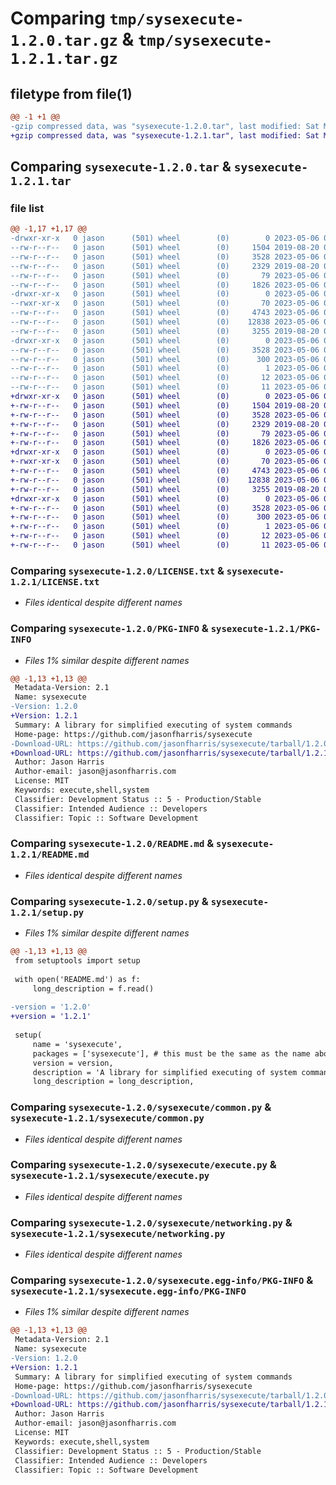# Comparing `tmp/sysexecute-1.2.0.tar.gz` & `tmp/sysexecute-1.2.1.tar.gz`

## filetype from file(1)

```diff
@@ -1 +1 @@
-gzip compressed data, was "sysexecute-1.2.0.tar", last modified: Sat May  6 09:53:58 2023, max compression
+gzip compressed data, was "sysexecute-1.2.1.tar", last modified: Sat May  6 09:47:21 2023, max compression
```

## Comparing `sysexecute-1.2.0.tar` & `sysexecute-1.2.1.tar`

### file list

```diff
@@ -1,17 +1,17 @@
-drwxr-xr-x   0 jason      (501) wheel        (0)        0 2023-05-06 09:53:58.872694 sysexecute-1.2.0/
--rw-r--r--   0 jason      (501) wheel        (0)     1504 2019-08-20 08:41:08.000000 sysexecute-1.2.0/LICENSE.txt
--rw-r--r--   0 jason      (501) wheel        (0)     3528 2023-05-06 09:53:58.872800 sysexecute-1.2.0/PKG-INFO
--rw-r--r--   0 jason      (501) wheel        (0)     2329 2019-08-20 08:41:08.000000 sysexecute-1.2.0/README.md
--rw-r--r--   0 jason      (501) wheel        (0)       79 2023-05-06 09:53:58.873121 sysexecute-1.2.0/setup.cfg
--rw-r--r--   0 jason      (501) wheel        (0)     1826 2023-05-06 09:53:29.000000 sysexecute-1.2.0/setup.py
-drwxr-xr-x   0 jason      (501) wheel        (0)        0 2023-05-06 09:53:58.871726 sysexecute-1.2.0/sysexecute/
--rwxr-xr-x   0 jason      (501) wheel        (0)       70 2023-05-06 08:31:07.000000 sysexecute-1.2.0/sysexecute/__init__.py
--rw-r--r--   0 jason      (501) wheel        (0)     4743 2023-05-06 09:17:57.000000 sysexecute-1.2.0/sysexecute/common.py
--rw-r--r--   0 jason      (501) wheel        (0)    12838 2023-05-06 09:22:05.000000 sysexecute-1.2.0/sysexecute/execute.py
--rw-r--r--   0 jason      (501) wheel        (0)     3255 2019-08-20 08:41:08.000000 sysexecute-1.2.0/sysexecute/networking.py
-drwxr-xr-x   0 jason      (501) wheel        (0)        0 2023-05-06 09:53:58.872567 sysexecute-1.2.0/sysexecute.egg-info/
--rw-r--r--   0 jason      (501) wheel        (0)     3528 2023-05-06 09:53:58.000000 sysexecute-1.2.0/sysexecute.egg-info/PKG-INFO
--rw-r--r--   0 jason      (501) wheel        (0)      300 2023-05-06 09:53:58.000000 sysexecute-1.2.0/sysexecute.egg-info/SOURCES.txt
--rw-r--r--   0 jason      (501) wheel        (0)        1 2023-05-06 09:53:58.000000 sysexecute-1.2.0/sysexecute.egg-info/dependency_links.txt
--rw-r--r--   0 jason      (501) wheel        (0)       12 2023-05-06 09:53:58.000000 sysexecute-1.2.0/sysexecute.egg-info/requires.txt
--rw-r--r--   0 jason      (501) wheel        (0)       11 2023-05-06 09:53:58.000000 sysexecute-1.2.0/sysexecute.egg-info/top_level.txt
+drwxr-xr-x   0 jason      (501) wheel        (0)        0 2023-05-06 09:47:21.294820 sysexecute-1.2.1/
+-rw-r--r--   0 jason      (501) wheel        (0)     1504 2019-08-20 08:41:08.000000 sysexecute-1.2.1/LICENSE.txt
+-rw-r--r--   0 jason      (501) wheel        (0)     3528 2023-05-06 09:47:21.294920 sysexecute-1.2.1/PKG-INFO
+-rw-r--r--   0 jason      (501) wheel        (0)     2329 2019-08-20 08:41:08.000000 sysexecute-1.2.1/README.md
+-rw-r--r--   0 jason      (501) wheel        (0)       79 2023-05-06 09:47:21.295247 sysexecute-1.2.1/setup.cfg
+-rw-r--r--   0 jason      (501) wheel        (0)     1826 2023-05-06 09:47:02.000000 sysexecute-1.2.1/setup.py
+drwxr-xr-x   0 jason      (501) wheel        (0)        0 2023-05-06 09:47:21.293815 sysexecute-1.2.1/sysexecute/
+-rwxr-xr-x   0 jason      (501) wheel        (0)       70 2023-05-06 08:31:07.000000 sysexecute-1.2.1/sysexecute/__init__.py
+-rw-r--r--   0 jason      (501) wheel        (0)     4743 2023-05-06 09:17:57.000000 sysexecute-1.2.1/sysexecute/common.py
+-rw-r--r--   0 jason      (501) wheel        (0)    12838 2023-05-06 09:22:05.000000 sysexecute-1.2.1/sysexecute/execute.py
+-rw-r--r--   0 jason      (501) wheel        (0)     3255 2019-08-20 08:41:08.000000 sysexecute-1.2.1/sysexecute/networking.py
+drwxr-xr-x   0 jason      (501) wheel        (0)        0 2023-05-06 09:47:21.294679 sysexecute-1.2.1/sysexecute.egg-info/
+-rw-r--r--   0 jason      (501) wheel        (0)     3528 2023-05-06 09:47:21.000000 sysexecute-1.2.1/sysexecute.egg-info/PKG-INFO
+-rw-r--r--   0 jason      (501) wheel        (0)      300 2023-05-06 09:47:21.000000 sysexecute-1.2.1/sysexecute.egg-info/SOURCES.txt
+-rw-r--r--   0 jason      (501) wheel        (0)        1 2023-05-06 09:47:21.000000 sysexecute-1.2.1/sysexecute.egg-info/dependency_links.txt
+-rw-r--r--   0 jason      (501) wheel        (0)       12 2023-05-06 09:47:21.000000 sysexecute-1.2.1/sysexecute.egg-info/requires.txt
+-rw-r--r--   0 jason      (501) wheel        (0)       11 2023-05-06 09:47:21.000000 sysexecute-1.2.1/sysexecute.egg-info/top_level.txt
```

### Comparing `sysexecute-1.2.0/LICENSE.txt` & `sysexecute-1.2.1/LICENSE.txt`

 * *Files identical despite different names*

### Comparing `sysexecute-1.2.0/PKG-INFO` & `sysexecute-1.2.1/PKG-INFO`

 * *Files 1% similar despite different names*

```diff
@@ -1,13 +1,13 @@
 Metadata-Version: 2.1
 Name: sysexecute
-Version: 1.2.0
+Version: 1.2.1
 Summary: A library for simplified executing of system commands
 Home-page: https://github.com/jasonfharris/sysexecute
-Download-URL: https://github.com/jasonfharris/sysexecute/tarball/1.2.0
+Download-URL: https://github.com/jasonfharris/sysexecute/tarball/1.2.1
 Author: Jason Harris
 Author-email: jason@jasonfharris.com
 License: MIT
 Keywords: execute,shell,system
 Classifier: Development Status :: 5 - Production/Stable
 Classifier: Intended Audience :: Developers
 Classifier: Topic :: Software Development
```

### Comparing `sysexecute-1.2.0/README.md` & `sysexecute-1.2.1/README.md`

 * *Files identical despite different names*

### Comparing `sysexecute-1.2.0/setup.py` & `sysexecute-1.2.1/setup.py`

 * *Files 1% similar despite different names*

```diff
@@ -1,13 +1,13 @@
 from setuptools import setup
 
 with open('README.md') as f:
     long_description = f.read()
 
-version = '1.2.0'
+version = '1.2.1'
 
 setup(
     name = 'sysexecute',
     packages = ['sysexecute'], # this must be the same as the name above
     version = version,
     description = 'A library for simplified executing of system commands',
     long_description = long_description,
```

### Comparing `sysexecute-1.2.0/sysexecute/common.py` & `sysexecute-1.2.1/sysexecute/common.py`

 * *Files identical despite different names*

### Comparing `sysexecute-1.2.0/sysexecute/execute.py` & `sysexecute-1.2.1/sysexecute/execute.py`

 * *Files identical despite different names*

### Comparing `sysexecute-1.2.0/sysexecute/networking.py` & `sysexecute-1.2.1/sysexecute/networking.py`

 * *Files identical despite different names*

### Comparing `sysexecute-1.2.0/sysexecute.egg-info/PKG-INFO` & `sysexecute-1.2.1/sysexecute.egg-info/PKG-INFO`

 * *Files 1% similar despite different names*

```diff
@@ -1,13 +1,13 @@
 Metadata-Version: 2.1
 Name: sysexecute
-Version: 1.2.0
+Version: 1.2.1
 Summary: A library for simplified executing of system commands
 Home-page: https://github.com/jasonfharris/sysexecute
-Download-URL: https://github.com/jasonfharris/sysexecute/tarball/1.2.0
+Download-URL: https://github.com/jasonfharris/sysexecute/tarball/1.2.1
 Author: Jason Harris
 Author-email: jason@jasonfharris.com
 License: MIT
 Keywords: execute,shell,system
 Classifier: Development Status :: 5 - Production/Stable
 Classifier: Intended Audience :: Developers
 Classifier: Topic :: Software Development
```

